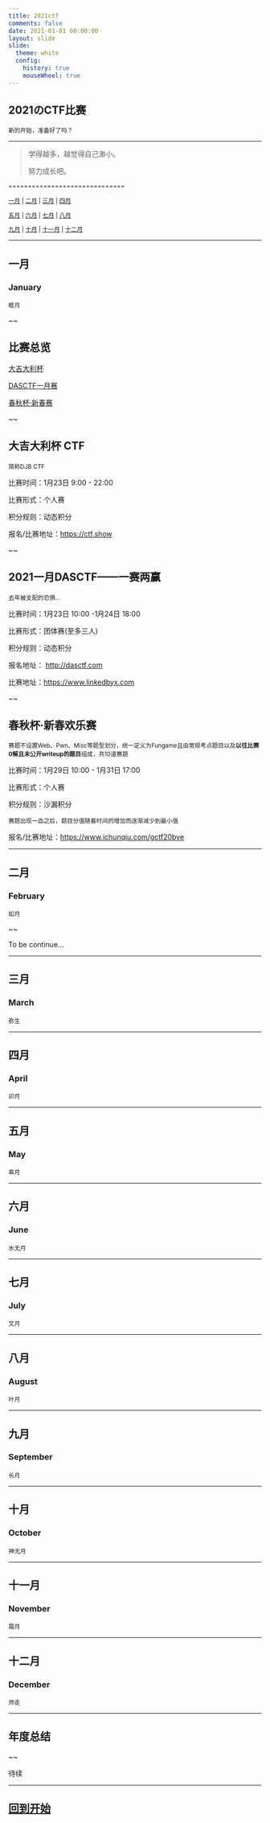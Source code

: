 ```yaml
---
title: 2021ctf
comments: false
date: 2021-01-01 00:00:00
layout: slide
slide:
  theme: white
  config:
    history: true
    mouseWheel: true
---
```


## 2021のCTF比赛

<small>

新的开始，准备好了吗？

</small>

---

> 学得越多，越觉得自己渺小。
>
> 努力成长吧。



<small>

==============================

[一月](#/2)	|	[二月](#/3)	|	[三月](#/4)	|	[四月](#/5)

[五月](#/6)	|	[六月](#/7)	|	[七月](#/8)	|	[八月](#/9)

[九月](#/10)	|	[十月](#/11)	|	[十一月](#/12)	|	[十二月](#/13)

</small>

---



## 一月

### January

<small>

睦月

</small>

~~

## 比赛总览


[大吉大利杯](#/2/2)

[DASCTF一月赛](#/2/3)

[春秋杯·新春赛](#/2/4)

~~

## 大吉大利杯 CTF

<small>

简称DJB CTF

</small>

比赛时间：1月23日 9:00 - 22:00

比赛形式：个人赛

积分规则：动态积分

报名/比赛地址：https://ctf.show

~~

## 2021一月DASCTF——一赛两赢

<small>

去年被支配的恐惧...

</small>

比赛时间：1月23日 10:00 -1月24日 18:00

比赛形式：团体赛(至多三人)

积分规则：动态积分

报名地址： http://dasctf.com 

比赛地址：https://www.linkedbyx.com

~~

## 春秋杯·新春欢乐赛

<small>

赛题不设置Web、Pwn、Misc等题型划分，统一定义为Fungame且由常规考点题目以及**以往比赛0解且未公开writeup的题目**组成，共10道赛题

</small>

比赛时间：1月29日 10:00 - 1月31日 17:00

比赛形式：个人赛

积分规则：沙漏积分

<small>
赛题出现一血之后，题目分值随着时间的增加而逐渐减少到最小值
</small>

报名/比赛地址：https://www.ichunqiu.com/gctf20bye

---

## 二月

### February

<small>

如月

</small>

~~

To be continue...



---



## 三月

### March

<small>

弥生

</small>

---



## 四月

### April

<small>

卯月

</small>

---



## 五月

### May

<small>

皋月

</small>

---



## 六月

### June

<small>

水无月

</small>

---



## 七月

### July

<small>

文月

</small>

---



## 八月

### August

<small>

叶月

</small>

---



## 九月

### September

<small>

长月

</small>

---



## 十月

### October

<small>

神无月

</small>

---



## 十一月

### November

<small>

霜月

</small>

---



## 十二月

### December

<small>

师走

</small>

---

## 年度总结

~~

待续

---

## [回到开始](#/)